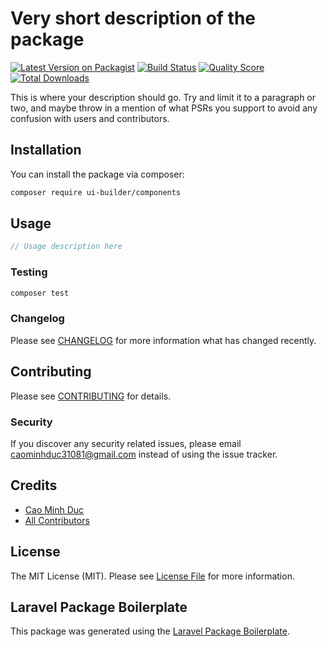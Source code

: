 # Very short description of the package

[![Latest Version on Packagist](https://img.shields.io/packagist/v/ui-builder/components.svg?style=flat-square)](https://packagist.org/packages/ui-builder/components)
[![Build Status](https://img.shields.io/travis/ui-builder/components/master.svg?style=flat-square)](https://travis-ci.org/ui-builder/components)
[![Quality Score](https://img.shields.io/scrutinizer/g/ui-builder/components.svg?style=flat-square)](https://scrutinizer-ci.com/g/ui-builder/components)
[![Total Downloads](https://img.shields.io/packagist/dt/ui-builder/components.svg?style=flat-square)](https://packagist.org/packages/ui-builder/components)

This is where your description should go. Try and limit it to a paragraph or two, and maybe throw in a mention of what PSRs you support to avoid any confusion with users and contributors.

## Installation

You can install the package via composer:

```bash
composer require ui-builder/components
```

## Usage

``` php
// Usage description here
```

### Testing

``` bash
composer test
```

### Changelog

Please see [CHANGELOG](CHANGELOG.md) for more information what has changed recently.

## Contributing

Please see [CONTRIBUTING](CONTRIBUTING.md) for details.

### Security

If you discover any security related issues, please email caominhduc31081@gmail.com instead of using the issue tracker.

## Credits

- [Cao Minh Duc](https://github.com/ui-builder)
- [All Contributors](../../contributors)

## License

The MIT License (MIT). Please see [License File](LICENSE.md) for more information.

## Laravel Package Boilerplate

This package was generated using the [Laravel Package Boilerplate](https://laravelpackageboilerplate.com).